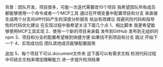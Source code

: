 背景：团队开发，项目很多，可能一次迭代需要改10个项目 我希望团队所有成员都能够使用一个命令或者一个MCP工具 通过在环境变量中配置项目和分支 来直接生成两个分支间diff代码产生的深度分析报告 给出有效建议 规避风险代码和指导性的代码优化建议 在实现过程中我希望关注下面几个点
1、相比脚本 我更希望能够使用MCP工具实现
2、使用一个新的项目来承载 发布到GitHub 发布到无组织的npm
3、项目和分支的配置希望做到快捷方便 如果找不到项目和分支 跳过 开始下一个
4、实现成功后 团队其他成员能够配置就用 

追加
5、每个项目下可以.document文件夹 这下面可以有需求文档 检测代码过程中可结合文档来增加理解能力 进一步提升检测结果